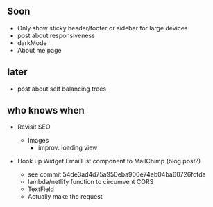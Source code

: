 
## Soon

- Only show sticky header/footer or sidebar for large devices
- post about responsiveness
- darkMode
- About me page

## later

- post about self balancing trees

## who knows when

- Revisit SEO
  - Images
    - improv: loading view

- Hook up Widget.EmailList component to MailChimp (blog post?)
  - see commit 54de3ad4d75a950eba900e74eb04ba60726fcfda
  - lambda/netlify function to circumvent CORS
  - TextField
  - Actually make the request

